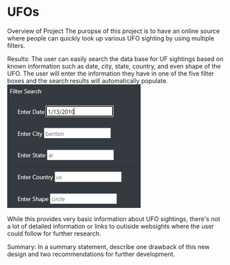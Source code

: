 # UFOs

Overview of Project
The puropse of this project is to have an online source where people can quickly look up various UFO sighting by using multiple filters. 

Results: 
The user can easily search the data base for UF sightings based on known information such as date, city, state, country, and even shape of the UFO. The user will enter the information they have in one of the five filter boxes and the search results will automatically populate.  
![image](https://github.com/lem04d/UFOs/blob/main/webpagefilters.PNG)

While this provides very basic information about UFO sightings, there's not a lot of detailed information or links to outiside websights where the user could follow for further research. 


Summary: In a summary statement, describe one drawback of this new design and two recommendations for further development.
